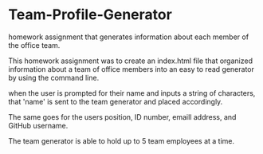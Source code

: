 # Team-Profile-Generator
homework assignment that generates information about each member of the office team.


This homework assignment was to create an index.html file that organized information about a team of office members into an easy to read generator by using the command line. 

when the user is prompted for their name and inputs a string of characters, that 'name' is sent to the team generator and placed accordingly.

The same goes for the users position, ID number, emaill address, and GitHub username.

The team generator is able to hold up to 5 team employees at a time.



